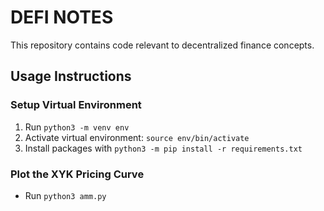 # DEFI NOTES
This repository contains code relevant to decentralized finance concepts.

## Usage Instructions

### Setup Virtual Environment
1. Run `python3 -m venv env`
2. Activate virtual environment: `source env/bin/activate`
3. Install packages with `python3 -m pip install -r requirements.txt`

### Plot the XYK Pricing Curve
- Run `python3 amm.py`